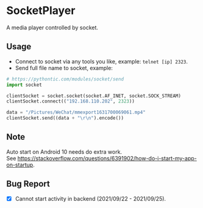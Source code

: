 # SocketPlayer
A media player controlled by socket.

## Usage
- Connect to socket via any tools you like, example: `telnet [ip] 2323`.
- Send full file name to socket, example:
```````python
# https://pythontic.com/modules/socket/send
import socket

clientSocket = socket.socket(socket.AF_INET, socket.SOCK_STREAM)
clientSocket.connect(("192.168.110.202", 2323))

data = "/Pictures/WeChat/mmexport1631700069061.mp4"
clientSocket.send((data + "\r\n").encode())
```````

## Note
Auto start on Android 10 needs do extra work.  
See https://stackoverflow.com/questions/6391902/how-do-i-start-my-app-on-startup.

## Bug Report

 - [x] Cannot start activity in backend (2021/09/22 - 2021/09/25).
